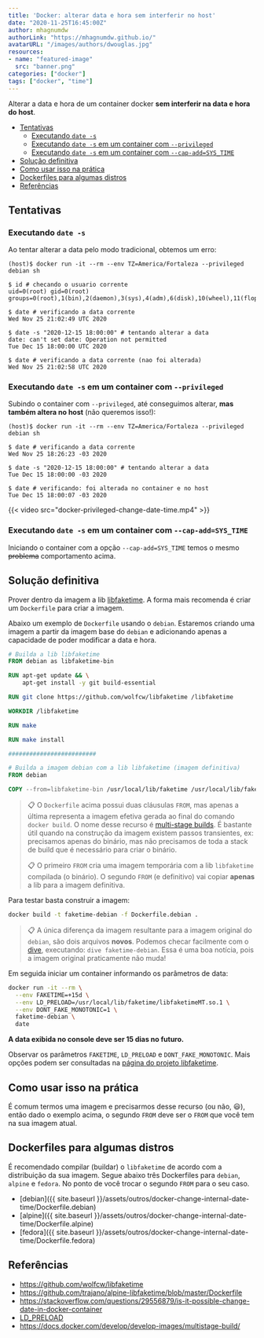 ```yaml
---
title: 'Docker: alterar data e hora sem interferir no host'
date: "2020-11-25T16:45:00Z"
author: mhagnumdw
authorLink: "https://mhagnumdw.github.io/"
avatarURL: "/images/authors/dwouglas.jpg"
resources:
- name: "featured-image"
  src: "banner.png"
categories: ["docker"]
tags: ["docker", "time"]
---
```


Alterar a data e hora de um container docker **sem interferir na data e hora do host**.

<!--more-->

- [Tentativas](#tentativas)
  - [Executando `date -s`](#executando-date--s)
  - [Executando `date -s` em um container com `--privileged`](#executando-date--s-em-um-container-com---privileged)
  - [Executando `date -s` em um container com `--cap-add=SYS_TIME`](#executando-date--s-em-um-container-com---cap-addsys_time)
- [Solução definitiva](#solução-definitiva)
- [Como usar isso na prática](#como-usar-isso-na-prática)
- [Dockerfiles para algumas distros](#dockerfiles-para-algumas-distros)
- [Referências](#referências)

## Tentativas

### Executando `date -s`

Ao tentar alterar a data pelo modo tradicional, obtemos um erro:

```console
(host)$ docker run -it --rm --env TZ=America/Fortaleza --privileged debian sh

$ id # checando o usuario corrente
uid=0(root) gid=0(root) groups=0(root),1(bin),2(daemon),3(sys),4(adm),6(disk),10(wheel),11(floppy),20(dialout),26(tape),27(video)

$ date # verificando a data corrente
Wed Nov 25 21:02:49 UTC 2020

$ date -s "2020-12-15 18:00:00" # tentando alterar a data
date: can't set date: Operation not permitted
Tue Dec 15 18:00:00 UTC 2020

$ date # verificando a data corrente (nao foi alterada)
Wed Nov 25 21:02:58 UTC 2020
```

### Executando `date -s` em um container com `--privileged`

Subindo o container com `--privileged`, até conseguimos alterar, **mas também altera no host** (não queremos isso!):

```console
(host)$ docker run -it --rm --env TZ=America/Fortaleza --privileged debian sh

$ date # verificando a data corrente
Wed Nov 25 18:26:23 -03 2020

$ date -s "2020-12-15 18:00:00" # tentando alterar a data
Tue Dec 15 18:00:00 -03 2020

$ date # verificando: foi alterada no container e no host
Tue Dec 15 18:00:07 -03 2020
```

{{< video src="docker-privileged-change-date-time.mp4" >}}

### Executando `date -s` em um container com `--cap-add=SYS_TIME`

Iniciando o container com a opção `--cap-add=SYS_TIME` temos o mesmo ~~problema~~ comportamento acima.

## Solução definitiva

Prover dentro da imagem a lib [libfaketime](https://github.com/wolfcw/libfaketime). A forma mais recomenda é criar um `Dockerfile` para criar a imagem.

Abaixo um exemplo de `Dockerfile` usando o `debian`. Estaremos criando uma imagem a partir da imagem base do `debian` e adicionando apenas a capacidade de poder modificar a data e hora.

```dockerfile
# Builda a lib libfaketime
FROM debian as libfaketime-bin

RUN apt-get update && \
    apt-get install -y git build-essential

RUN git clone https://github.com/wolfcw/libfaketime /libfaketime

WORKDIR /libfaketime

RUN make

RUN make install

#########################

# Builda a imagem debian com a lib libfaketime (imagem definitiva)
FROM debian

COPY --from=libfaketime-bin /usr/local/lib/faketime /usr/local/lib/faketime
```

> 📋 O `Dockerfile` acima possui duas cláusulas `FROM`, mas apenas a última representa a imagem efetiva gerada ao final do comando `docker build`. O nome desse recurso é [multi-stage builds](https://docs.docker.com/develop/develop-images/multistage-build/). É bastante útil quando na construção da imagem existem passos transientes, ex: precisamos apenas do binário, mas não precisamos de toda a stack de build que é necessário para criar o binário.
>
> 📋 O primeiro `FROM` cria uma imagem temporária com a lib `libfaketime` compilada (o binário). O segundo `FROM` (e definitivo) vai copiar **apenas** a lib para a imagem definitiva.

Para testar basta construir a imagem:

```bash
docker build -t faketime-debian -f Dockerfile.debian .
```

> 📋 A única diferença da imagem resultante para a imagem original do `debian`, são dois arquivos **novos**. Podemos checar facilmente com o [dive](https://github.com/wagoodman/dive), executando: `dive faketime-debian`. Essa é uma boa notícia, pois a imagem original praticamente não muda!

Em seguida iniciar um container informando os parâmetros de data:

```bash
docker run -it --rm \
  --env FAKETIME=+15d \
  --env LD_PRELOAD=/usr/local/lib/faketime/libfaketimeMT.so.1 \
  --env DONT_FAKE_MONOTONIC=1 \
  faketime-debian \
  date
```

**A data exibida no console deve ser 15 dias no futuro.**

Observar os parâmetros `FAKETIME`, `LD_PRELOAD` e `DONT_FAKE_MONOTONIC`. Mais opções podem ser consultadas na [página do projeto libfaketime](https://github.com/wolfcw/libfaketime).

## Como usar isso na prática

É comum termos uma imagem e precisarmos desse recurso (ou não, 😃), então dado o exemplo acima, o segundo `FROM` deve ser o `FROM` que você tem na sua imagem atual.

## Dockerfiles para algumas distros

É recomendado compilar (buildar) o `libfaketime` de acordo com a distribuição da sua imagem. Segue abaixo três Dockerfiles para `debian`, `alpine` e `fedora`. No ponto de você trocar o segundo `FROM` para o seu caso.

- [debian]({{ site.baseurl }}/assets/outros/docker-change-internal-date-time/Dockerfile.debian)
- [alpine]({{ site.baseurl }}/assets/outros/docker-change-internal-date-time/Dockerfile.alpine)
- [fedora]({{ site.baseurl }}/assets/outros/docker-change-internal-date-time/Dockerfile.fedora)

## Referências

- <https://github.com/wolfcw/libfaketime>
- <https://github.com/trajano/alpine-libfaketime/blob/master/Dockerfile>
- <https://stackoverflow.com/questions/29556879/is-it-possible-change-date-in-docker-container>
- [LD_PRELOAD](https://www.baeldung.com/linux/ld_preload-trick-what-is)
- <https://docs.docker.com/develop/develop-images/multistage-build/>
